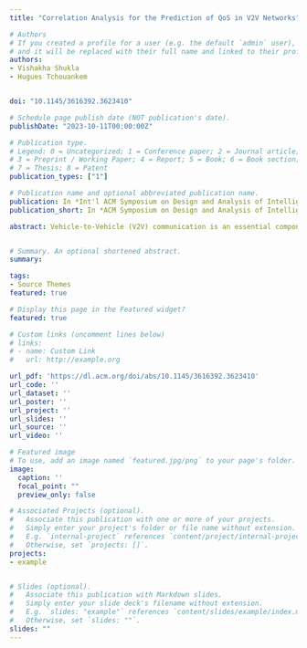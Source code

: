 ```yaml
---
title: "Correlation Analysis for the Prediction of QoS in V2V Networks"

# Authors
# If you created a profile for a user (e.g. the default `admin` user), write the username (folder name) here 
# and it will be replaced with their full name and linked to their profile.
authors:
- Vishakha Shukla
- Hugues Tchouankem


doi: "10.1145/3616392.3623410"

# Schedule page publish date (NOT publication's date).
publishDate: "2023-10-11T00:00:00Z"

# Publication type.
# Legend: 0 = Uncategorized; 1 = Conference paper; 2 = Journal article;
# 3 = Preprint / Working Paper; 4 = Report; 5 = Book; 6 = Book section;
# 7 = Thesis; 8 = Patent
publication_types: ["1"]

# Publication name and optional abbreviated publication name.
publication: In *Int'l ACM Symposium on Design and Analysis of Intelligent Vehicular Networks and Applications*
publication_short: In *ACM Symposium on Design and Analysis of Intelligent Vehicular Networks and Applications*

abstract: Vehicle-to-Vehicle (V2V) communication is an essential component of the Intelligent Transportation System (ITS), which enables realtime traffic data sharing and collective awareness among vehicles and promotes a safer, more effective, and environmentally friendly road traffic environment. One of the main prerequisites for a robust and reliable V2V application minimizing crashes, easing traffic, and reducing traffic congestion is an error-free prediction of the underlying communication performance. In this paper, we delve into the predictive Quality of Service (pQoS) for V2V communication specifically for IEEE 802.11p networks. We establish the correlations between main Key Performance Indicators (KPIs) affecting the V2V communication quality as well as provide recommendations on how these correlations can be used to develop a robust Quality of Service (QoS) prediction algorithm for forecasting and optimizing the V2V performance.


# Summary. An optional shortened abstract.
summary: 

tags:
- Source Themes
featured: true

# Display this page in the Featured widget?
featured: true

# Custom links (uncomment lines below)
# links:
# - name: Custom Link
#   url: http://example.org

url_pdf: 'https://dl.acm.org/doi/abs/10.1145/3616392.3623410'
url_code: ''
url_dataset: ''
url_poster: ''
url_project: ''
url_slides: ''
url_source: ''
url_video: ''

# Featured image
# To use, add an image named `featured.jpg/png` to your page's folder. 
image:
  caption: ''
  focal_point: ""
  preview_only: false

# Associated Projects (optional).
#   Associate this publication with one or more of your projects.
#   Simply enter your project's folder or file name without extension.
#   E.g. `internal-project` references `content/project/internal-project/index.md`.
#   Otherwise, set `projects: []`.
projects:
- example


# Slides (optional).
#   Associate this publication with Markdown slides.
#   Simply enter your slide deck's filename without extension.
#   E.g. `slides: "example"` references `content/slides/example/index.md`.
#   Otherwise, set `slides: ""`.
slides: ""
---
```

